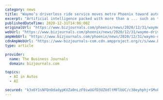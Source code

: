 ```yaml
---
category: news
title: "Waymo’s driverless ride service moves metro Phoenix toward autonomous future"
excerpt: "Artificial intelligence packed with more than a ... such as those developed by Waymo, which began in 2009 as the Google Self-Driving Car Project. This fall, Waymo introduced a fully driverless ..."
publishedDateTime: 2020-12-31T14:06:00Z
originalUrl: "https://www.bizjournals.com/phoenix/news/2020/12/31/waymo-driverless-ride-service-autonomous-future.html"
webUrl: "https://www.bizjournals.com/phoenix/news/2020/12/31/waymo-driverless-ride-service-autonomous-future.html"
ampWebUrl: "https://www.bizjournals.com/phoenix/news/2020/12/31/waymo-driverless-ride-service-autonomous-future.amp.html"
cdnAmpWebUrl: "https://www-bizjournals-com.cdn.ampproject.org/c/s/www.bizjournals.com/phoenix/news/2020/12/31/waymo-driverless-ride-service-autonomous-future.amp.html"
type: article

provider:
  name: The Business Journals
  domain: bizjournals.com

topics:
  - AI in Autos
  - AI

secured: "k3x6Y1sNFQnOdadypKVZa0nLzF9iwUGfD3UZUdltMFlbUC/c38eyhphj+SMvFvz7sRFndlQJPRsT5Gd91hBeWkC5WFEHtvyinr3xtP4WyxesGgIcZYQt5rYEXbN021aqFiz8F7YXpFu2UcnF+LpkwlZ5ySaUAWiOnTWqjiHlgMXqCNAtrVYn0QQTuVR3HuTig1+FFjFlgJNtRd5ssviRZ69USkFUQdeIcsDST+5A0EkJoLfHnKKI7cnIuTT4pwAYZ5HxceWz8kVsBXudoeTPC4gaHqTLhYOFOX4CNcY/q4VxG3RRuuv+4Dm2WHEdJA1gqBLRrGXRt8FVFkVqRHs4ABexg2kA/8yZQ8JvLXqDr08=;ANitRy5KVJadETKqWGN3dQ=="
---
```


